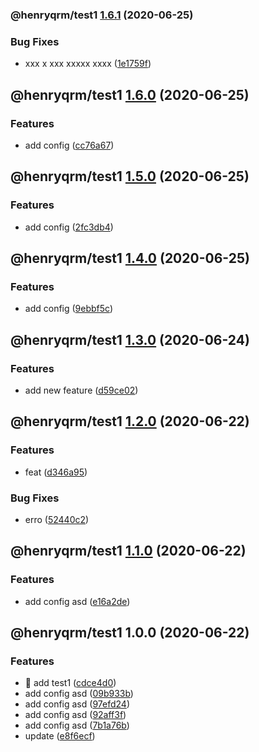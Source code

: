 ### @henryqrm/test1 [1.6.1](https://github.com/ditto-land/test/compare/@henryqrm/test1@1.6.0...@henryqrm/test1@1.6.1) (2020-06-25)


### Bug Fixes

* xxx x xxx  xxxxx xxxx ([1e1759f](https://github.com/ditto-land/test/commit/1e1759f4f9c776b373ad64b7d2a618880a8e8c2d))

## @henryqrm/test1 [1.6.0](https://github.com/ditto-land/test/compare/@henryqrm/test1@1.5.0...@henryqrm/test1@1.6.0) (2020-06-25)


### Features

* add config ([cc76a67](https://github.com/ditto-land/test/commit/cc76a6727da90302f19a21033a0212baf32cbab6))

## @henryqrm/test1 [1.5.0](https://github.com/ditto-land/test/compare/@henryqrm/test1@1.4.0...@henryqrm/test1@1.5.0) (2020-06-25)


### Features

* add config ([2fc3db4](https://github.com/ditto-land/test/commit/2fc3db42d000e18f6414708d048a01d4d6c32182))

## @henryqrm/test1 [1.4.0](https://github.com/ditto-land/test/compare/@henryqrm/test1@1.3.0...@henryqrm/test1@1.4.0) (2020-06-25)


### Features

* add config ([9ebbf5c](https://github.com/ditto-land/test/commit/9ebbf5c4d1ce59383091cc43ef2bb7197c64ebd6))

## @henryqrm/test1 [1.3.0](https://github.com/ditto-land/test/compare/@henryqrm/test1@1.2.0...@henryqrm/test1@1.3.0) (2020-06-24)


### Features

* add new feature ([d59ce02](https://github.com/ditto-land/test/commit/d59ce029c50f325a727eacd8623891a757c71240))

## @henryqrm/test1 [1.2.0](https://github.com/ditto-land/test/compare/@henryqrm/test1@1.1.0...@henryqrm/test1@1.2.0) (2020-06-22)


### Features

* feat ([d346a95](https://github.com/ditto-land/test/commit/d346a95ba68a2a32d16bf4b5318d93f0cfe84b75))


### Bug Fixes

* erro ([52440c2](https://github.com/ditto-land/test/commit/52440c2c361f42a9a838ee078a4ca3106fb5a391))

## @henryqrm/test1 [1.1.0](https://github.com/ditto-land/test/compare/@henryqrm/test1@1.0.0...@henryqrm/test1@1.1.0) (2020-06-22)


### Features

* add config asd ([e16a2de](https://github.com/ditto-land/test/commit/e16a2de211b15058587df8c1d94b4820e9097028))

## @henryqrm/test1 1.0.0 (2020-06-22)


### Features

* 🎸 add test1 ([cdce4d0](https://github.com/ditto-land/test/commit/cdce4d03942779aacea46635dd2d02ee66a8343f))
* add config asd ([09b933b](https://github.com/ditto-land/test/commit/09b933b98489c421974dcda7d4852a350c00e1f0))
* add config asd ([97efd24](https://github.com/ditto-land/test/commit/97efd24c2bdace16ce0c026d305f46ebb388cc7d))
* add config asd ([92aff3f](https://github.com/ditto-land/test/commit/92aff3fc339768290ecd9449cebd5e17c316516c))
* add config asd ([7b1a76b](https://github.com/ditto-land/test/commit/7b1a76b234959bdd1b98a9e8215fdc5fbfe93741))
* update ([e8f6ecf](https://github.com/ditto-land/test/commit/e8f6ecffcdd3f5489ed6508cbb0fad1a194ced25))
